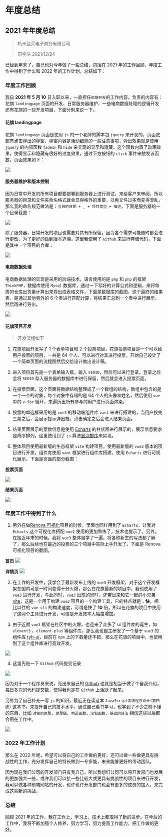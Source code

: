# 年度总结

## 2021 年年度总结

> 杭州达买电子商务有限公司
>
> 田宇浩 2021/12/24

已经到年末了，自己也对今年做了一些总结，包括在 2021 年的工作回顾、年度工作中得到了什么和 2022 年的工作计划。总结如下：

### 年度工作回顾

我自 **2021 年 5 月 10** 日入职以来，一直担任`前端开发`的工作内容，负责的内容有：花旗 `landingpage` 页面的开发、日常服务器维护、一些电商数据处理的逻辑开发还有花旗的一些开发项目，下面分别来说一下。

#### 花旗 landingpage

花旗 `landingpage` 页面是使用 `js` 的一个老牌的脚本包 `jquery` 来开发的，页面底部有点击弹出的弹窗，弹窗内容是活动细则的一些注意事项，弹出效果就是使用 `jquery` 的内部函数 `fadeIn` 和 `hide` 来实现的显示和隐藏，这个函数内置了动画效果，使得显示和隐藏有很好的过度效果，通过下方按钮的 `click` 事件来触发该函数，页面效果如下：

<img src="/annual_summary/landingpage.jpg">

#### 服务器维护和版本控制

因为日常中开发的所有项目都要部署到服务器上进行测试，来给客户来审阅，所以服务器的目录和文件夹命名格式就会显得格外的重要，以免文件过多而变得混乱，那么我的命名规范做法是：`当日的日期 + _ + 项目类型 + 描述`，下面是服务器的一个目录截图：

<img src="/annual_summary/winSCP.jpg">

除了服务器，日常开发的项目也需要对其有所保留，因为各个需求可能随时都会进行更改，为了更好的做到版本追溯，这里我使用了 `Github` 来进行存储代码，下面是其中一个项目的仓库：

<img src="/annual_summary/cangku.jpg">

#### 电商数据处理

电商数据处理的实现是采用的后端技术，语言使用的是 `php` 和 `php` 的框架 `ThinkPHP`，数据库使用 `Mysql` 数据库，通过一下写好的计算公式和逻辑，来将每周的仓库出货量计算出来导出成表格文件，下面是数据库的截图，这个最终的结果表，是通过其他另外的 6 个表进行匹配计算，将结果汇总到一个表中进行展示，然后再进行导出。

<img src="/annual_summary/mysql.jpg">

#### 花旗项目开发

> 开发流程如下

1. 花旗项目开发写了 1 个表单项目和 2 个投票项目，花旗投票项目是一个可以给用户投票的项目，一共是 64 个人，可以进行对其进行投票，开始自己设计了一个简单页面的流程图然后交给设计做出设计稿。

2. 进入项目首先是一个表单输入框，输入 `SEOID`，然后可以进行登录，登录之后会将 `SEOID` 存入服务器的数据库中进行保留，然后就会进入投票页面。

3. 在投票页面，这个页面将数据结构整理成了一个数组的结构，数组中包含的是一个一个的对象，每个对象中存储的是 64 个人的头像和姓名，然后使用 `vue` 中的 `v-for` 循环，来遍历出所有参与的用户进行页面渲染。

4. 投票的单选框采用的是 `vue3` 的移动端组件库 `vant` 来进行搭建的，当用户投完三票之后，会展示提示弹出框，点击确定之后会进入结果页面。

5. 结果页面展示的票数信息是使用 [Echarts](https://echarts.apache.org/zh) 的柱状图进行展示的，展示信息要求是降序排列，这里使用到了 `js` 算法[冒泡排序](https://tianyuhao.cn/blog/javascript/js-computed.html#%E5%86%92%E6%B3%A1%E6%8E%92%E5%BA%8F)来实现。

6. 整体项目使用最新版的生态框架 `vite` 构建项目，使用最新版的 `vue3` 版本的项目进行开发，组件库使用 `vant` 框架进行组件库搭建，使用 `Echarts` 进行可视化展示，下面是页面的部分截图：

**投票页面**

<img src="/annual_summary/vote1.jpg">

**结果页面**

<img src="/annual_summary/vote2.jpg">

### 年度工作中得到了什么

1. 另外在做[Renova 可视化](https://www.infinitymcn.com/web/0705_renova_list/front_end)项目的时候，里面也同样用到了 `Echarts`，让我对 `Echarts` 这个可视化库搭配 `vue2` 使用的更加熟练了，技术也提示了。另外，在接近年末的时候，我将 `vue3` 整体自学了一遍，将各种新生的写法都了解了，那么后续也在最近的投票的三个项目中实际上手开发了。下面是 Renova 可视化项目的截图。

**首页**
<img src="/annual_summary/renova_1.jpg">

**详情页**
<img src="/annual_summary/renova_2.jpg">

2. 在工作的开发中，我学会了最新发布上线的 `vue3` 开发框架，对于这个开发框架在国内可是一时间变得十分火爆，那么在花旗最新的项目中，我也使用了 `vue3` 进行开发，与此同时，`vue3` 出现的同时，还带出来和它一起的小兄弟 [vite](https://cn.vitejs.dev)，这是一个用于构建 `vue3` 项目的一个构建工具，它的特点就是：**快**，相比以往的 `vue cli` 的构建速度，可谓是快了 **10** 倍，所以在花旗的项目中使用了这两个工具进行开发，可谓是开发效率大幅度增加。

3. 由于近期 `vue3` 框架在社区中的火爆，也迎来了众多了 ui 组件库的诞生，如 `element3` 、`element-plus` 等组件库，那么我也自主研发了一个基于 `vue3` 的组件库 [tyh-ui](https://tianyuhao.cn/tyhui/v3)，目前在 `npm` 上的下载量还不错，那么在花旗的项目中，也使用到了这个组件库进行高效开发。

<img src="/annual_summary/tyhui.jpg">

4. 这里先贴一下 `Github` 代码提交记录

<img src="/annual_summary/tijiao.jpg">

因为对于一个程序员来说，亮出来自己的 [Github](https://github.com/Tyh2001) 也就是相当于做了个自我介绍，每日多次的代码提交数，使得我也是在 `Github` 上活跃了起来。

另外为了自己补充一写 `js` 的知识，最近正在读这本 `JavaScript高级程序设计(第四版)` 这本书，来提升自己的技术水平，通过自己看书学习，也学到了不少之前不懂的东西，比如 `对象的原型`、`原型链`、`构造函数`、`闭包函数`、`基础的算法` 相信这些以后都会用在工作中。

<img src="/annual_summary/book.jpg">

### 2022 年工作计划

那么在 2022 年呢，希望可以将自己的工作做的更好，还可以做一些做更具有挑战性的工作，充分发挥自己的特长做到一专多能，未来能够更好的带动团队。

因为现在我们公司的开发部门只有我自己，所以我想们公司可以将开发部门也发展的更加强大一些，或许我们可以接一些比较大或更具有挑战性的项目来进行开发，我可以做各种前端网站的开发，也许也许开发部门也会有更多的成员的加入，来完成这些新的挑战。

### 总结

回顾 2021 年的工作，我在工作上，学习上，技术上都取得了新的进步。在今后的工作中，我将不断加强个人修养，努力学习，努力提高工作能力，把工作做的更好。

